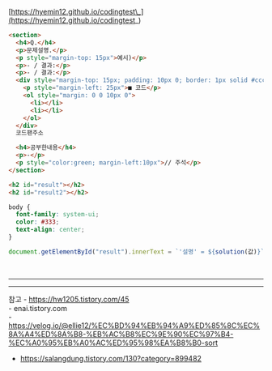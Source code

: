 [https://hyemin12.github.io/codingtest\_](https://hyemin12.github.io/codingtest_)

```html
<section>
  <h4>Q.</h4>
  <p>문제설명.</p>
  <p style="margin-top: 15px">예시)</p>
  <p>- / 결과:</p>
  <p>- / 결과:</p>
  <div style="margin-top: 15px; padding: 10px 0; border: 1px solid #ccc">
    <p style="margin-left: 25px">■ 코드</p>
    <ol style="margin: 0 0 10px 0">
      <li></li>
      <li></li>
    </ol>
  </div>
  코드팬주소

  <h4>공부한내용</h4>
  <p>-</p>
  <p style="color:green; margin-left:10px">// 주석</p>
</section>
```

```html
<h2 id="result"></h2>
<h2 id="result2"></h2>
```

```css
body {
  font-family: system-ui;
  color: #333;
  text-align: center;
}
```

```js
document.getElementById("result").innerText = `'설명' = ${solution(값)}`;
```

<br />
<hr />
<hr />

참고 - https://hw1205.tistory.com/45 <br> - enai.tistory.com<br> - https://velog.io/@ellie12/%EC%BD%94%EB%94%A9%ED%85%8C%EC%8A%A4%ED%8A%B8-%EB%AC%B8%EC%9E%90%EC%97%B4-%EC%A0%95%EB%A0%AC%ED%95%98%EA%B8%B0-sort

- https://salangdung.tistory.com/130?category=899482

```

```

